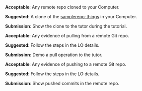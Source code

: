 <panel type="danger" header="`W3.8a` Can explain remote repositories :star:" no-close>
  <include src="../../book/revisionControl/remoteRepositories/full.md" />
</panel>

<!-- ==================================================================================================== -->

<panel type="danger" header="`W3.8b` Can clone a remote repo :star:" no-close>
  <include src="../../book/gitAndGithub/clone/full.md" />
  <panel header=":dart: Evidence" expanded>

**Acceptable**: Any remote repo cloned to your Computer.

**Suggested**: A clone of the [samplerepo-things](https://github.com/nus-cs2103-AY1718S1/samplerepo-things) in your Computer. 

**Submission**: Show the clone to the tutor during the tutorial.

  </panel>
</panel>

<!-- ==================================================================================================== -->

<panel type="danger" header="`W3.8c` Can pull changes from a repo :star:" no-close>
  <include src="../../book/gitAndGithub/pull/full.md" />
  <panel header=":dart: Evidence" expanded>

**Acceptable**: Any evidence of pulling from a remote Git repo.

**Suggested**: Follow the steps in the LO details. 

**Submission**: Demo a pull operation to the tutor.

  </panel>
</panel>

<!-- ==================================================================================================== -->

<panel type="danger" header="`W3.8d` Can push to a remote repo :star:" no-close>
  <include src="../../book/gitAndGithub/push/full.md" />
  <panel header=":dart: Evidence" expanded>

**Acceptable**: Any evidence of pushing to a remote Git repo.

**Suggested**: Follow the steps in the LO details. 

**Submission**: Show pushed commits in the remote repo.

  </panel>
</panel>
